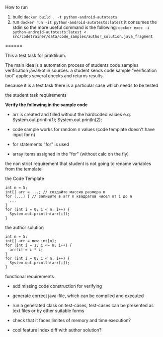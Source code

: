 
How to run
1. build
`docker build . -t python-android-autotests`
1. run
`docker run -it python-android-autotests:latest`
it consumes the stdin so the more useful command is the following:
`docker exec -i python-android-autotests:latest < src/codetrainer/data/code_samples/author_solution.java_fragment`

======

This a test task for praktikum.

The main idea is a automation process of students code samples verification java/kotlin sources.
a student sends code sample "verification tool" applies several checks and returns results.

because it is a test task there is a particular case which needs to be tested


the student task requirements

**Verify the following in the sample code**

- arr is created and filled without the hardcoded values
e.q. System.out.println(1); System.out.println(2);

- code sample works for random n values (code template doesn't have input for n)
- for statements "for" is used
- array items assigned in the "for" (without calc on the fly)

the non strict requirement that student is not going to rename variables from the template

the Code Template
```
int n = 5;
int[] arr = ...; // создайте массив размера n
for (...) { // запишите в arr n квадратов чисел от 1 до n
  ...
}
for (int i = 0; i < n; i++) {
  System.out.println(arr[i]);
}
```

the author solution 
```
int n = 5;
int[] arr = new int[n];
for (int i = 1; i <= n; i++) {
  arr[i] = i * i;
}
for (int i = 0; i < n; i++) {
  System.out.println(arr[i]);
}
```


functional requirements

- add missing code construction for verifying 
- generate correct java-file, which can be compiled and executed
- run a generated class on test-cases, test-cases can be presented as text files or by other suitable forms


- check that it faces limites of memory and time execution?


- cool feature index diff with author solution?